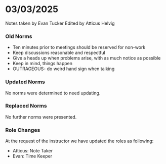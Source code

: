 # 03/03/2025
Notes taken by Evan Tucker
Edited by Atticus Helvig

### Old Norms
- Ten minutes prior to meetings should be reserved for non-work
- Keep discussions reasonable and respectful
- Give a heads up when problems arise, with as much notice as possible
- Keep in mind, things happen
- OUTRAGEOUS- do weird hand sign when talking

### Updated Norms
No norms were determined to need updating.

### Replaced Norms
No further norms were presented.

### Role Changes
At the request of the instructor we have updated the roles as following:

- Atticus: Note Taker
- Evan: Time Keeper

